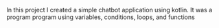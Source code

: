 In this project I created a simple chatbot application using kotlin.
It was a program program using variables, conditions, loops, and functions
